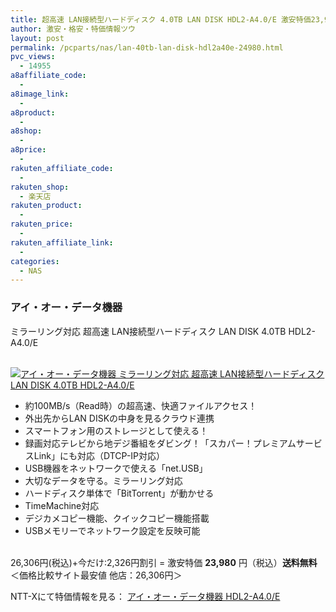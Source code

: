```yaml
---
title: 超高速 LAN接続型ハードディスク 4.0TB LAN DISK HDL2-A4.0/E 激安特価23,980円！送料無料！
author: 激安・格安・特価情報ツウ
layout: post
permalink: /pcparts/nas/lan-40tb-lan-disk-hdl2a40e-24980.html
pvc_views:
  - 14955
a8affiliate_code:
  - 
a8image_link:
  - 
a8product:
  - 
a8shop:
  - 
a8price:
  - 
rakuten_affiliate_code:
  - 
rakuten_shop:
  - 楽天店
rakuten_product:
  - 
rakuten_price:
  - 
rakuten_affiliate_link:
  - 
categories:
  - NAS
---
```

### アイ・オー・データ機器  
ミラーリング対応 超高速 LAN接続型ハードディスク LAN DISK 4.0TB HDL2-A4.0/E

<div class="img-bg2 img_L">
  <a href="http://px.a8.net/svt/ejp?a8mat=ZYP6S+8IMA3E+S1Q+BWGDT&#038;a8ejpredirect=http://nttxstore.jp/_II_IO14219234" target="_blank"><br /> <img border="0" alt="アイ・オー・データ機器 ミラーリング対応 超高速 LAN接続型ハードディスク LAN DISK 4.0TB HDL2-A4.0/E" src="http://i2.wp.com/image.nttxstore.jp/l2_images/I/IO/IO14219234.jpg?w=120" data-recalc-dims="1" /></a>
</div>

<!--more-->

  * 約100MB/s（Read時）の超高速、快適ファイルアクセス！
  * 外出先からLAN DISKの中身を見るクラウド連携
  * スマートフォン用のストレージとして使える！
  * 録画対応テレビから地デジ番組をダビング！「スカパー！プレミアムサービスLink」にも対応（DTCP-IP対応）
  * USB機器をネットワークで使える「net.USB」
  * 大切なデータを守る。ミラーリング対応
  * ハードディスク単体で「BitTorrent」が動かせる
  * TimeMachine対応
  * デジカメコピー機能、クイックコピー機能搭載
  * USBメモリーでネットワーク設定を反映可能

<br clear="all" />26,306円(税込)+今だけ:2,326円割引 = 激安特価 <span class="tokka-price"><strong>23,980</strong></span> 円（税込）**送料無料**  
＜価格比較サイト最安値 他店：26,306円＞  
  
NTT-Xにて特価情報を見る： <span class="fs150p"><a href="http://px.a8.net/svt/ejp?a8mat=ZYP6S+8IMA3E+S1Q+BWGDT&#038;a8ejpredirect=http://nttxstore.jp/_II_IO14219234" target="_blank">アイ・オー・データ機器 HDL2-A4.0/E</a></span>
